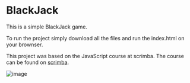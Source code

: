 # BlackJack
 
This is a simple BlackJack game.

To run the project simply download all the files and run the index.html on your brownser.

This project was based on the JavaScript course at scrimba. The course can be found on [scrimba](https://scrimba.com/learn/learnjavascript).

![image](https://user-images.githubusercontent.com/69646100/128910554-3b801c7e-2e8f-4634-a44f-55e82e0a7223.png)

